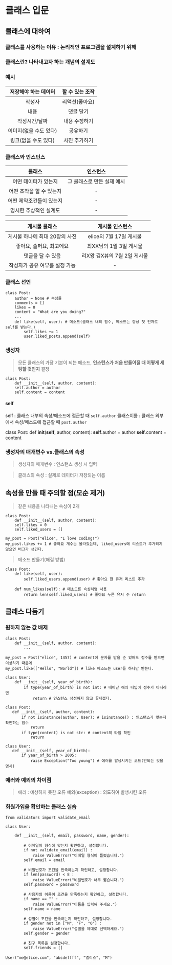 # 클래스 입문

## 클래스에 대하여

### 클래스를 사용하는 이유 : 논리적인 프로그램을 설계하기 위해

### 클래스란? 나타내고자 하는 개념의 **설계도**

### 예시

| 저장해야 하는 **데이터** | 할 수 있는 **조작** |
|:---:|:---:|
| 작성자 | 리액션(좋아요) |
| 내용 | 댓글 달기 |
| 작성시간/날짜 | 내용 수정하기 |
| 이미지(없을 수도 있다) | 공유하기 |
| 링크(없을 수도 있다) | 사진 추가하기 |

### 클래스와 인스턴스

| 클래스 | 인스턴스 |
|:---:|:---:|
| 어떤 데이터가 있는지 | 그 클래스로 만든 실제 예시 |
| 어떤 조작을 할 수 있는지 | - |
| 어떤 제약조건들이 있는지 | - |
| 명시한 추상적인 설계도 | - |

| 게시물 클래스 | 게시물 인스턴스 |
|:---:|:---:|
| 게시물 하나에 최대 20장의 사진 | elice의 7월 17일 게시물 |
| 좋아요, 슬퍼요, 최고에요 | 최XX님의 1월 3일 게시물 |
| 댓글을 달 수 있음 | 리X왕 김X뷰의 7월 2일 게시물 |
| 작성자가 공유 여부를 설정 가능 | - |

### 클래스 선언

```
class Post:
    author = None # 속성들
    comments = []
    likes = 0
    content = "What are you doing?"
    ...
    def like(self, user): # 메소드(클래스 내의 함수, 메소드는 항상 첫 인자로 self를 받는다.)
        self.likes += 1
        user.liked_posts.append(self)
```

### 생성자

> 모든 클래스의 가장 기본이 되는 메소드, **인스턴스가 처음 만들어질 때 어떻게 세팅할 것인지** 결정

```
class Post:
    def __init__(self, author, content):
    self.author = author
    self.content = content
```

#### self

self : 클래스 내부의 속성/메소드에 접근할 때 ```self.author```
클래스이름 : 클래스 외부에서 속성/메소드에 접근할 때 ```post.author```

class Post:
    def __init__(**self**, author, content):
    **self**.author = author
    **self**.content = content 

### 생성자의 매개변수 vs.클래스의 속성

> 생성자의 매개변수 : 인스턴스 생성 시 입력 

> 클래스의 속성 : 실제로 데이터가 저장되는 이름

## 속성을 만들 때 주의할 점(모순 제거)

> 같은 내용을 나타내는 속성이 2개

```
class Post: 
    def __init__(self, author, content):
    self.likes = 0
    self.liked_users = []

my_post = Post("elice", "I love coding!")
my_post.likes += 1 # 좋아요 개수는 올라갔는데, liked_users에 리스트가 추가되지 않으면 버그가 생긴다.
```

> 메소드 만들기(해결 방법)
```
class Post:
    def like(self, user):
        self.liked_users.append(user) # 좋아요 한 유저 리스트 추가

    def num_likes(self): # 메소드를 속성처럼 사용
        return len(self.liked_users) # 좋아요 누른 유저 수 return
```

## 클래스 다듬기

### 원하지 않는 값 배제

```
class Post:
    def __init__(self, author, content):
        ...

my_post = Post("elice", 1457) # content에 문자를 받을 순 있어도 정수를 받으면 이상하기 때문에
my_post.like(["Hello", "World"]) # like 메소드는 user를 하나만 받는다.
```

```
class User:
    def __init__(self, year_of_birth):
        if type(year_of_birth) is not int: # 태어난 해의 타입이 정수가 아니라면
            return # 인스턴스 생성하지 않고 끝내겠다.
 ```

 ```
 class Post:
    def __init__(self, author, content):
        if not isinstance(author, User): # isinstance() : 인스턴스가 맞는지 확인하는 함수
            return
        if type(content) is not str: # content의 타입 확인
            return 
 ```

 ```
 class User:
    def __init__(self, year_of_birth):
        if year_of_birth > 2005:
            raise Exception("Too young") # 에러를 발생시키는 코드(안되는 것을 명시)
 ```

 ### 에러와 예외의 차이점
 
 > 에러 : 예상하지 못한 오류
 > 예외(exception) : 의도하여 발생시킨 오류

### 회원가입을 확인하는 클래스 실습

```
from validators import validate_email

class User:
    
    def __init__(self, email, password, name, gender):
    
        # 이메일이 형식에 맞는지 확인하고, 설정합니다.
        if not validate_email(email) :
            raise ValueError("이메일 형식이 틀렸습니다.")
        self.email = email
        
        # 비밀번호가 조건을 만족하는지 확인하고, 설정합니다.
        if len(password) < 8 :
            raise ValueError("비밀번호가 너무 짧습니다.")
        self.password = password
        
        # 사용자의 이름이 조건을 만족하는지 확인하고, 설정합니다.
        if name == "" :
            raise ValueError("이름을 입력해 주세요.")
        self.name = name
        
        # 성별이 조건을 만족하는지 확인하고, 설정합니다.
        if gender not in ["M", "F", "O"] : 
            raise ValueError("성별을 제대로 선택하세요.")
        self.gender = gender
        
        # 친구 목록을 설정합니다.
        self.friends = []

User("me@elice.com", "absdeffff", "엘리스", "M")
```

